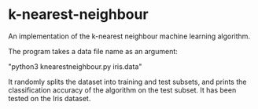 # k-nearest-neighbour
An implementation of the k-nearest neighbour machine learning algorithm.

The program takes a data file name as an argument:

"python3 knearestneighbour.py iris.data"

It randomly splits the dataset into training and test subsets, and prints the classification accuracy of the algorithm on the test subset. It has been tested on the Iris dataset.
